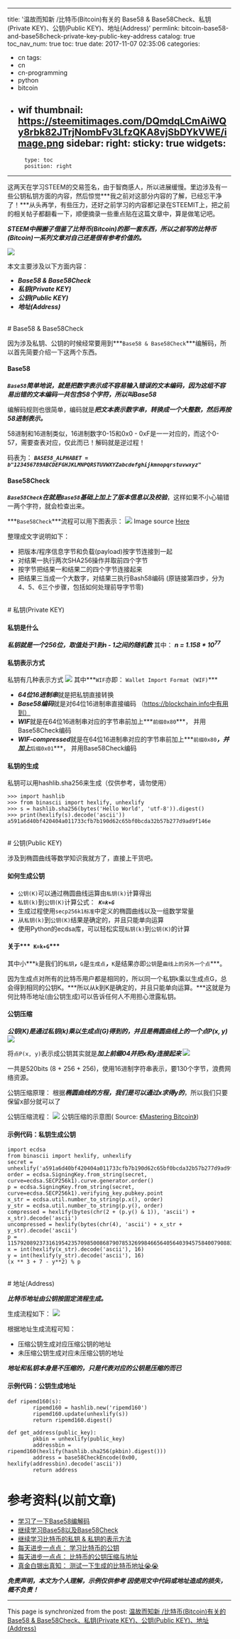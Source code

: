
---
title: '温故而知新 /比特币(Bitcoin)有关的 Base58 & Base58Check、私钥(Private KEY)、公钥(Public KEY)、地址(Address)'
permlink: bitcoin-base58-and-base58check-private-key-public-key-address
catalog: true
toc_nav_num: true
toc: true
date: 2017-11-07 02:35:06
categories:
- cn
tags:
- cn
- cn-programming
- python
- bitcoin
- wif
thumbnail: https://steemitimages.com/DQmdqLCmAiWQy8rbk82JTrjNombFv3LfzQKA8vjSbDYkVWE/image.png
sidebar:
    right:
        sticky: true
widgets:
    -
        type: toc
        position: right
---


这两天在学习STEEM的交易签名，由于智商感人，所以进展缓慢。里边涉及有一些公钥私钥方面的内容，然后惊觉***我之前对这部分内容的了解，已经忘干净了！***从头再学，有些压力，还好之前学习的内容都记录在STEEMIT上，把之前的相关帖子都翻看一下，顺便摘录一些重点贴在这篇文章中，算是做笔记吧。

***STEEM中~~照搬了~~借鉴了比特币(Bitcoin)的那一套东西，所以之前写的比特币(Bitcoin)一系列文章对自己还是很有参考价值的。***

![](https://steemitimages.com/DQmdqLCmAiWQy8rbk82JTrjNombFv3LfzQKA8vjSbDYkVWE/image.png)

本文主要涉及以下方面内容：
* ***Base58 & Base58Check***
* ***私钥(Private KEY)***
* ***公钥(Public KEY)***
* ***地址(Address)***
<br>
# Base58 & Base58Check

因为涉及私钥、公钥的时候经常要用到***`Base58 & Base58Check`***编解码，所以首先简要介绍一下这两个东西。

#### Base58

***`Base58`***简单地说，就是***把数字表示成不容易输入错误的文本编码，因为这组不容易出错的文本编码一共包含58个字符，所以叫Base58***

编解码规则也很简单，编码就是***把文本表示数字串，转换成一个大整数，然后再按58进制表示。***

58进制和16进制类似，16进制数字0-15和0x0 - 0xF是一一对应的，而这个0-57，需要查表对应，仅此而已！解码就是逆过程！

码表为：
***`BASE58_ALPHABET = b"123456789ABCDEFGHJKLMNPQRSTUVWXYZabcdefghijkmnopqrstuvwxyz"`***

#### Base58Check

***`Base58Check`在就是`Base58`基础上加上了版本信息以及校验***，这样如果不小心输错一两个字符，就会检查出来。

***`Base58Check`***流程可以用下图表示：
![](https://steemitimages.com/DQmR6osyE59XryeuQyffbf74WoMcN9vcMs8xYnQ9qDMH3tP/image.png)
Image source [Here](http://orm-chimera-prod.s3.amazonaws.com/1234000001802/images/msbt_0406.png)

整理成文字说明如下：
* 把版本/程序信息字节和负载(payload)按字节连接到一起
* 对结果一执行两次SHA256操作并取前四个字节
* 按字节把结果一和结果二的四个字节连接起来
* 把结果三当成一个大数字，对结果三执行Bash58编码
 (原链接第四步，分为4、5、6三个步骤，包括如何处理前导字节零)
<br>
# 私钥(Private KEY)

#### 私钥是什么

***私钥就是一个256位，取值处于1到n - 1之间的随机数***
其中： ***n = 1.158 * 10<sup>77</sup>***

#### 私钥表示方式

私钥有几种表示方式
![](https://steemitimages.com/DQmSkr2rwj81AanQ5BD41MxvdmVtVEPEba7jf5SeqwZwnEg/image.png)
其中***`WIF`亦即： `Wallet Import Format (WIF)`***

* ***64位16进制串***就是把私钥直接转换
* ***Base58编码***就是对64位16进制串直接编码 （https://blockchain.info中有用到）
* ***WIF***就是在64位16进制串对应的字节串前加上***`前缀0x80`***， 并用Base58Check编码
* ***WIF-compressed***就是在64位16进制串对应的字节串前加上***`前缀0x80`***，并加上***`后缀0x01`***， 并用Base58Check编码

#### 私钥的生成

私钥可以用hashlib.sha256来生成（仅供参考，请勿使用）
```
>>> import hashlib
>>> from binascii import hexlify, unhexlify
>>> s = hashlib.sha256(bytes('Hello World', 'utf-8')).digest()
>>> print(hexlify(s).decode('ascii'))
a591a6d40bf420404a011733cfb7b190d62c65bf0bcda32b57b277d9ad9f146e
```
<br>
# 公钥(Public KEY)

涉及到椭圆曲线等数学知识我就方了，直接上干货吧。

#### 如何生成公钥

* `公钥(K)`可以通过椭圆曲线运算由`私钥(k)`计算得出
* `私钥(k)`到`公钥(K)`计算公式：***` K=k∗G`***
* 生成过程使用`secp256k1标准`中定义的椭圆曲线以及一组数学常量
* 从`私钥(k)`到`公钥(K)`结果是确定的，并且只能单向运算
* 使用Python的ecdsa库，可以轻松实现`私钥(k)`到`公钥(K)`的计算

#### 关于***` K=k∗G`***
其中小***`k`是我们的`私钥`***，***`G`是`生成点`***，***`K`是结果亦即`公钥`是`曲线上的另外一个点`***。

因为生成点对所有的比特币用户都是相同的，所以同一个私钥k乘以生成点G，总会得到相同的公钥K。***所以从k到K是确定的，并且只能单向运算。***这就是为何比特币地址(由公钥生成)可以告诉任何人不用担心泄露私钥。

#### 公钥压缩

***公钥(K)是通过私钥(k)乘以生成点(G)得到的，并且是椭圆曲线上的一个点P(x, y)***
![](https://steemitimages.com/DQmb7rcLbqp9vb4ZawJTtvPLNCkYzWhPvddmAJjmY69V1cb/image.png)

将`点P(x, y)`表示成公钥其实就是***加上前缀04并把x和y连接起来***
![](https://steemitimages.com/DQmTegJz1aAW9VwFRyQ3G7AwGHiRs5GUe8M31b3ucmg7gJg/image.png)

一共是520bits (8 + 256 + 256)，使用16进制字符串表示，要130个字节，浪费网络资源。

公钥压缩原理：
根据***椭圆曲线的方程，我们是可以通过x求得y的***，所以我们只要保留x部分就可以了

公钥压缩流程：
![](https://steemitimages.com/DQmfQFYDtexuAT9x1ELJZJ4oboBUrbLDfkmuz6NvEytvCPT/image.png)
公钥压缩的示意图( Source: [《Mastering Bitcoin》](http://chimera.labs.oreilly.com/books/1234000001802/ch04.html#_key_formats))

#### 示例代码：私钥生成公钥
```
import ecdsa
from binascii import hexlify, unhexlify
secret = unhexlify('a591a6d40bf420404a011733cfb7b190d62c65bf0bcda32b57b277d9ad9f146e')
order = ecdsa.SigningKey.from_string(secret, curve=ecdsa.SECP256k1).curve.generator.order()
p = ecdsa.SigningKey.from_string(secret, curve=ecdsa.SECP256k1).verifying_key.pubkey.point
x_str = ecdsa.util.number_to_string(p.x(), order)
y_str = ecdsa.util.number_to_string(p.y(), order)
compressed = hexlify(bytes(chr(2 + (p.y() & 1)), 'ascii') + x_str).decode('ascii')
uncompressed = hexlify(bytes(chr(4), 'ascii') + x_str + y_str).decode('ascii')
p = 115792089237316195423570985008687907853269984665640564039457584007908834671663
x = int(hexlify(x_str).decode('ascii'), 16)
y = int(hexlify(y_str).decode('ascii'), 16)
(x ** 3 + 7 - y**2) % p
```
<br>
# 地址(Address)

***比特币地址由公钥按固定流程生成。***

生成流程如下：
![](https://steemitimages.com/DQmZ3Zc3bNTYX12BcsyWdQ8aKuJfd8uUeznRVGS2q8bky17/image.png)

根据地址生成流程可知：
* 压缩公钥生成对应压缩公钥的地址
* 未压缩公钥生成对应未压缩公钥的地址

***地址和私钥本身是不压缩的，只是代表对应的公钥是压缩的而已***

#### 示例代码：公钥生成地址

```
def ripemd160(s):
        ripemd160 = hashlib.new('ripemd160')
        ripemd160.update(unhexlify(s))
        return ripemd160.digest()

def get_address(public_key):
        pkbin = unhexlify(public_key)
        addressbin = ripemd160(hexlify(hashlib.sha256(pkbin).digest()))
        address = base58CheckEncode(0x00, hexlify(addressbin).decode('ascii'))
        return address
```


# 参考资料(以前文章)
* [学习了一下Base58编解码](https://steemit.com/cn/@oflyhigh/base58)
* [继续学习Base58以及Base58Check](https://steemit.com/cn/@oflyhigh/base58-base58check)
* [继续学习比特币的私钥 & 私钥的表示方法](https://steemit.com/cn/@oflyhigh/6qp5kr-and)
* [每天进步一点点： 学习比特币的公钥](https://steemit.com/cn/@oflyhigh/61quvw)
* [每天进步一点点： 比特币的公钥压缩与地址](https://steemit.com/cn/@oflyhigh/4xgqtd)
* [真金白银出真知： 测试一下生成的比特币地址😭😭](https://steemit.com/cn/@oflyhigh/26qjos)


***免责声明，本文为个人理解，示例仅供参考
因使用文中代码或地址造成的损失，概不负责！***

- - -

This page is synchronized from the post: [温故而知新 /比特币(Bitcoin)有关的 Base58 & Base58Check、私钥(Private KEY)、公钥(Public KEY)、地址(Address)](https://steemit.com/@oflyhigh/bitcoin-base58-and-base58check-private-key-public-key-address)
